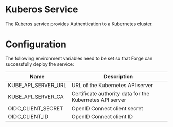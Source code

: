 # Kuberos Service

The [Kuberos](https://github.com/negz/kuberos) service provides Authentication to a Kubernetes cluster.

# Configuration

The following environment variables need to be set so that Forge can successfully deploy the service:

| Name                | Description                                              |
| ------------------- | -------------------------------------------------------- |
| KUBE_API_SERVER_URL | URL of the Kubernetes API server                         |
| KUBE_API_SERVER_CA  | Certificate authority data for the Kubernetes API server |
| OIDC_CLIENT_SECRET  | OpenID Connect client secret                             |
| OIDC_CLIENT_ID      | OpenID Connect client ID                                 |

